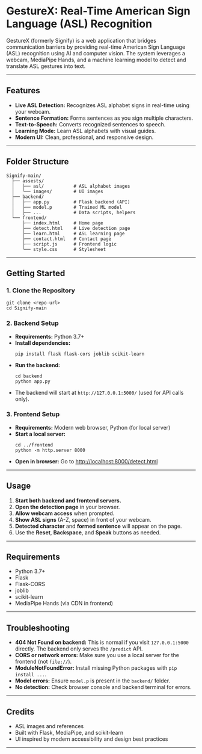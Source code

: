 # GestureX: Real-Time American Sign Language (ASL) Recognition

GestureX (formerly Signify) is a web application that bridges communication barriers by providing real-time American Sign Language (ASL) recognition using AI and computer vision. The system leverages a webcam, MediaPipe Hands, and a machine learning model to detect and translate ASL gestures into text.

---

## Features
- **Live ASL Detection:** Recognizes ASL alphabet signs in real-time using your webcam.
- **Sentence Formation:** Forms sentences as you sign multiple characters.
- **Text-to-Speech:** Converts recognized sentences to speech.
- **Learning Mode:** Learn ASL alphabets with visual guides.
- **Modern UI:** Clean, professional, and responsive design.

---

## Folder Structure
```
Signify-main/
  ├── assests/
  │   ├── asl/           # ASL alphabet images
  │   └── images/        # UI images
  ├── backend/
  │   ├── app.py         # Flask backend (API)
  │   ├── model.p        # Trained ML model
  │   ├── ...            # Data scripts, helpers
  └── frontend/
      ├── index.html     # Home page
      ├── detect.html    # Live detection page
      ├── learn.html     # ASL learning page
      ├── contact.html   # Contact page
      ├── script.js      # Frontend logic
      └── style.css      # Stylesheet
```

---

## Getting Started

### 1. **Clone the Repository**
```
git clone <repo-url>
cd Signify-main
```

### 2. **Backend Setup**
- **Requirements:** Python 3.7+
- **Install dependencies:**
  ```
  pip install flask flask-cors joblib scikit-learn
  ```
- **Run the backend:**
  ```
  cd backend
  python app.py
  ```
- The backend will start at `http://127.0.0.1:5000/` (used for API calls only).

### 3. **Frontend Setup**
- **Requirements:** Modern web browser, Python (for local server)
- **Start a local server:**
  ```
  cd ../frontend
  python -m http.server 8000
  ```
- **Open in browser:**
  Go to [http://localhost:8000/detect.html](http://localhost:8000/detect.html)

---

## Usage
1. **Start both backend and frontend servers.**
2. **Open the detection page** in your browser.
3. **Allow webcam access** when prompted.
4. **Show ASL signs** (A-Z, space) in front of your webcam.
5. **Detected character** and **formed sentence** will appear on the page.
6. Use the **Reset**, **Backspace**, and **Speak** buttons as needed.

---

## Requirements
- Python 3.7+
- Flask
- Flask-CORS
- joblib
- scikit-learn
- MediaPipe Hands (via CDN in frontend)

---

## Troubleshooting
- **404 Not Found on backend:** This is normal if you visit `127.0.0.1:5000` directly. The backend only serves the `/predict` API.
- **CORS or network errors:** Make sure you use a local server for the frontend (not `file://`).
- **ModuleNotFoundError:** Install missing Python packages with `pip install ...`.
- **Model errors:** Ensure `model.p` is present in the `backend/` folder.
- **No detection:** Check browser console and backend terminal for errors.

---

## Credits
- ASL images and references
- Built with Flask, MediaPipe, and scikit-learn
- UI inspired by modern accessibility and design best practices

---
 

